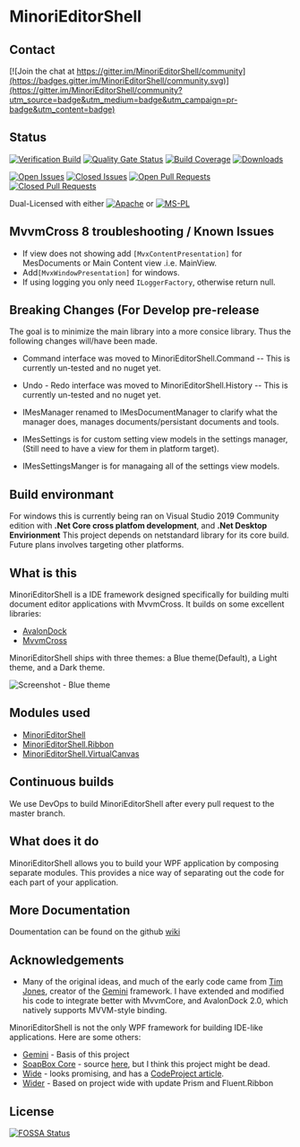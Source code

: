 # MinoriEditorShell

## Contact

[![Join the chat at https://gitter.im/MinoriEditorShell/community](https://badges.gitter.im/MinoriEditorShell/community.svg)](https://gitter.im/MinoriEditorShell/community?utm_source=badge&utm_medium=badge&utm_campaign=pr-badge&utm_content=badge)

## Status
[![Verification Build](https://github.com/TorisanKitsune/MinoriEditorShell/actions/workflows/build.yml/badge.svg)](https://github.com/TorisanKitsune/MinoriEditorShell/actions/workflows/build.yml)
[![Quality Gate Status](https://sonarcloud.io/api/project_badges/measure?project=TorisanKitsune_MinoriEditorShell&metric=alert_status)](https://sonarcloud.io/dashboard?id=TorisanKitsune_MinoriEditorShell)
[![Build Coverage](https://img.shields.io/sonar/coverage/TorisanKitsune_MinoriEditorShell?server=https%3A%2F%2Fsonarcloud.io)](https://sonarcloud.io/dashboard?id=TorisanKitsune_MinoriEditorShell)
[![Downloads](https://img.shields.io/nuget/dt/MinoriEditorShell.svg)](https://www.nuget.org/packages/MinoriEditorShell/)

[![Open Issues](https://img.shields.io/github/issues-raw/TorisanKitsune/MinoriEditorShell.svg)](https://github.com/TorisanKitsune/MinoriEditorShell/issues)
[![Closed Issues](https://img.shields.io/github/issues-closed-raw/TorisanKitsune/MinoriEditorShell.svg)](https://github.com/TorisanKitsune/MinoriEditorShell/issues)
[![Open Pull Requests](https://img.shields.io/github/issues-pr-raw/TorisanKitsune/MinoriEditorShell.svg)](https://github.com/TorisanKitsune/MinoriEditorShell/issues)
[![Closed Pull Requests](https://img.shields.io/github/issues-pr-closed-raw/TorisanKitsune/MinoriEditorShell.svg)](https://github.com/TorisanKitsune/MinoriEditorShell/issues)

Dual-Licensed with either
[![Apache](https://img.shields.io/badge/license-Apache-blue.svg)](https://github.com/TorisanKitsune/MinoriEditorShell/blob/master/LICENCE.txt) or
[![MS-PL](https://img.shields.io/badge/license-MsPL-blue.svg)](https://github.com/TorisanKitsune/MinoriEditorShell/blob/master/LICENCE.txt)

## MvvmCross 8 troubleshooting / Known Issues

* If view does not showing add `[MvxContentPresentation]` for MesDocuments or Main Content view .i.e. MainView.
* Add`[MvxWindowPresentation]` for windows.
* If using logging you only need `ILoggerFactory`, otherwise return null.

## Breaking Changes (For Develop pre-release

The goal is to minimize the main library into a more consice library. Thus the following changes will/have been made.
* Command interface was moved to MinoriEditorShell.Command -- This is currently un-tested and no nuget yet.
* Undo - Redo interface was moved to MinoriEditorShell.History -- This is currently un-tested and no nuget yet.

* IMesManager renamed to IMesDocumentManager to clarify what the manager does, manages documents/persistant documents and tools.
* IMesSettings is for custom setting view models in the settings manager, (Still need to have a view for them in platform target).
* IMesSettingsManger is for managaing all of the settings view models. 

## Build environmant

For windows this is currently being ran on Visual Studio 2019 Community edition with **.Net Core cross platfom development**, and **.Net Desktop Envirionment**
This project depends on netstandard library for its core build. Future plans involves targeting other platforms.

## What is this

MinoriEditorShell is a IDE framework designed specifically for building multi document editor applications with MvvmCross. It builds on some excellent libraries:

* [AvalonDock](https://github.com/Dirkster99/AvalonDock)
* [MvvmCross](https://www.mvvmcross.com/)

MinoriEditorShell ships with three themes: a Blue theme(Default), a Light theme, and a Dark theme.

![Screenshot - Blue theme](https://raw.github.com/TorisanKitsune/MinoriEditorShell/develop/Images/BlueDemoApp.png)

## Modules used

* [MinoriEditorShell](http://nuget.org/packages/MinoriEditorShell/)
* [MinoriEditorShell.Ribbon](http://nuget.org/packages/MinoriEditorShell.Ribbon/)
* [MinoriEditorShell.VirtualCanvas](http://nuget.org/packages/MinoriEditorShell.VirtualCanvas/)

## Continuous builds

We use DevOps to build MinoriEditorShell after every pull request to the master branch.

## What does it do

MinoriEditorShell allows you to build your WPF application by composing separate modules. This provides a nice
way of separating out the code for each part of your application.

## More Documentation

Doumentation can be found on the github [wiki](https://github.com/TorisanKitsune/MinoriEditorShell/wiki/)

## Acknowledgements

* Many of the original ideas, and much of the early code came from [Tim Jones](https://github.com/tgjones/), 
  creator of the [Gemini](https://github.com/tgjones/gemini/) framework. I have extended and modified 
  his code to integrate better with MvvmCore, and AvalonDock 2.0, which natively supports MVVM-style binding.

MinoriEditorShell is not the only WPF framework for building IDE-like applications. Here are some others:

* [Gemini](https://github.com/tgjones/gemini/) - Basis of this project
* [SoapBox Core](http://soapboxautomation.com/products/soapbox-core-2/) - source [here](http://svn.soapboxcore.com/svn/),
  but I think this project might be dead.
* [Wide](https://github.com/chandramouleswaran/Wide/) - looks promising, and has a 
  [CodeProject article](http://www.codeproject.com/Articles/551885/How-to-create-a-VS-2012-like-application-Wide-IDE).
* [Wider](https://github.com/TorisanKitsune/Wider) - Based on project wide with update Prism and Fluent.Ribbon


## License
[![FOSSA Status](https://app.fossa.io/api/projects/git%2Bgithub.com%2FTorisanKitsune%2FMinoriEditorShell.svg?type=large)](https://app.fossa.io/projects/git%2Bgithub.com%2FTorisanKitsune%2FMinoriEditorShell?ref=badge_large)